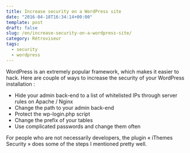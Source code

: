 ```yaml
---
title: Increase security on a WordPress site
date: "2016-04-18T16:34:14+00:00"
template: post
draft: false
slug: /en/increase-security-on-a-wordpress-site/
category: Rétroviseur
tags:
  - security
  - wordpress
---
```


WordPress is an extremely popular framework, which makes it easier to hack. Here are couple of ways to increase the security of your WordPress installation :

* Hide your admin back-end to a list of whitelisted IPs through server rules on Apache / Nginx
* Change the path to your admin back-end
* Protect the wp-login.php script
* Change the prefix of your tables
* Use complicated passwords and change them often

For people who are not necessarily developers, the plugin « iThemes Security » does some of the steps I mentioned pretty well.

